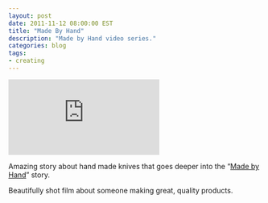 ```yaml
---
layout: post
date: 2011-11-12 08:00:00 EST
title: "Made By Hand"
description: "Made by Hand video series."
categories: blog
tags:
- creating
---
```


<div class="embed">
<iframe title="Made by Hand" src="http://player.vimeo.com/video/31455885?title=0&amp;byline=0&amp;portrait=0&amp;color=f1f1ef" frameborder="0" webkitAllowFullScreen mozallowfullscreen allowFullScreen></iframe>
</div>

Amazing story about hand made knives that goes deeper into the “[Made by Hand](https://vimeo.com/madebyhand)” story.

Beautifully shot film about someone making great, quality products.
